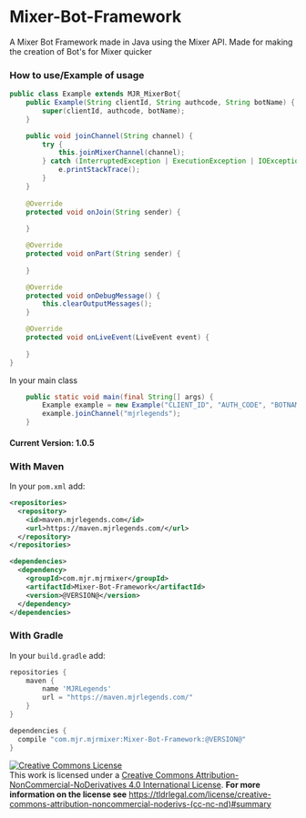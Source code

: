 # Mixer-Bot-Framework
A Mixer Bot Framework made in Java using the Mixer API. Made for making the creation of Bot's for Mixer quicker

### How to use/Example of usage
```java
public class Example extends MJR_MixerBot{
	public Example(String clientId, String authcode, String botName) {
		super(clientId, authcode, botName);
	}	

	public void joinChannel(String channel) {
		try {
			this.joinMixerChannel(channel);
		} catch (InterruptedException | ExecutionException | IOException e) {
			e.printStackTrace();
		}
	}
	
	@Override
	protected void onJoin(String sender) {
		
	}

	@Override
	protected void onPart(String sender) {
		
	}

	@Override
	protected void onDebugMessage() {
		this.clearOutputMessages();
	}

	@Override
	protected void onLiveEvent(LiveEvent event) {
		
	}
}
```
In your main class
```java
	public static void main(final String[] args) {
		Example example = new Example("CLIENT_ID", "AUTH_CODE", "BOTNAME");
		example.joinChannel("mjrlegends");
	}

```
#### Current Version: 1.0.5
### With Maven
In your `pom.xml` add:
```xml
<repositories>
  <repository>
    <id>maven.mjrlegends.com</id>
    <url>https://maven.mjrlegends.com/</url>
  </repository>
</repositories>

<dependencies>
  <dependency>
    <groupId>com.mjr.mjrmixer</groupId>
    <artifactId>Mixer-Bot-Framework</artifactId>
    <version>@VERSION@</version>
  </dependency>
</dependencies>
```
### With Gradle
In your `build.gradle` add: 
```groovy
repositories {
  	maven {
	    name 'MJRLegends'
	    url = "https://maven.mjrlegends.com/"
    }
}

dependencies {
  compile "com.mjr.mjrmixer:Mixer-Bot-Framework:@VERSION@"
}
```

<a rel="license" href="http://creativecommons.org/licenses/by-nc-nd/4.0/"><img alt="Creative Commons License" style="border-width:0" src="https://i.creativecommons.org/l/by-nc-nd/4.0/88x31.png" /></a><br />This work is licensed under a <a rel="license" href="http://creativecommons.org/licenses/by-nc-nd/4.0/">Creative Commons Attribution-NonCommercial-NoDerivatives 4.0 International License</a>. **For more information on the license see** https://tldrlegal.com/license/creative-commons-attribution-noncommercial-noderivs-(cc-nc-nd)#summary
